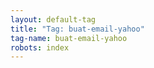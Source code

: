 ```yaml
---
layout: default-tag
title: "Tag: buat-email-yahoo"
tag-name: buat-email-yahoo
robots: index
---
```

